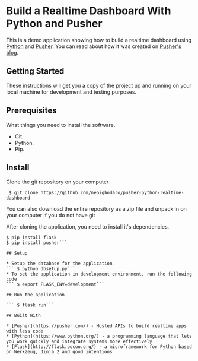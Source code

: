 # Build a Realtime Dashboard With Python and Pusher

This is a demo application showing how to build a realtime dashboard using [Python](https://www.python.org/) and [Pusher](https://pusher.com/). You can read about how it was created on [Pusher's blog](https://blog.pusher.com/author/neo/).

## Getting Started

These instructions will get you a copy of the project up and running on your local machine for development and testing purposes.

## Prerequisites

What things you need to install the software.

* Git.
* Python.
* Pip.

## Install

Clone the git repository on your computer

``` $ git clone https://github.com/neoighodaro/pusher-python-realtime-dashboard```

You can also download the entire repository as a zip file and unpack in on your computer if you do not have git

After cloning the application, you need to install it's dependencies.

``` $ cd pusher-python-realtime-dashboard
$ pip install flask
$ pip install pusher```

## Setup

* Setup the database for the application
``` $ python dbsetup.py```
* To set the application in development environment, run the following code
``` $ export FLASK_ENV=development```

## Run the application
 
``` $ flask run```

## Built With

* [Pusher](https://pusher.com/) - Hosted APIs to build realtime apps with less code
* [Python](https://www.python.org/) - a programming language that lets you work quickly and integrate systems more effectively
* [Flask](http://flask.pocoo.org/) - a microframework for Python based on Werkzeug, Jinja 2 and good intentions
